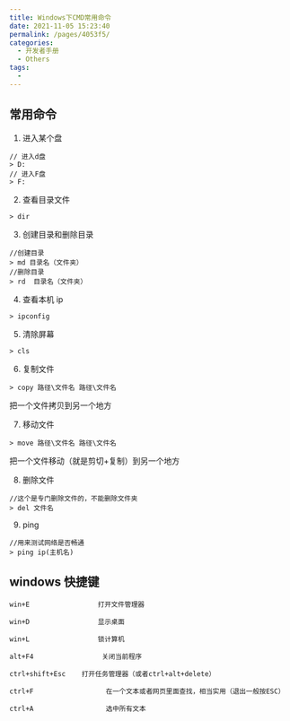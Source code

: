 ```yaml
---
title: Windows下CMD常用命令
date: 2021-11-05 15:23:40
permalink: /pages/4053f5/
categories: 
  - 开发者手册
  - Others
tags: 
  - 
---
```


## 常用命令

1. 进入某个盘

``` shell
// 进入d盘
> D:
// 进入F盘
> F:
```

2. 查看目录文件

``` shell
> dir
```

3. 创建目录和删除目录

``` shell
//创建目录
> md 目录名（文件夹）
//删除目录
> rd  目录名（文件夹）
```

4. 查看本机 ip

``` shell
> ipconfig
```

5. 清除屏幕

``` shell
> cls
```

6. 复制文件

``` shell
> copy 路径\文件名 路径\文件名
```

把一个文件拷贝到另一个地方

7. 移动文件

``` shell
> move 路径\文件名 路径\文件名
```

把一个文件移动（就是剪切+复制）到另一个地方

8. 删除文件

``` shell
//这个是专门删除文件的，不能删除文件夹
> del 文件名
```

9. ping

``` shell
//用来测试网络是否畅通
> ping ip(主机名)
```

## windows 快捷键

``` shell
win+E                 打开文件管理器

win+D                 显示桌面

win+L                 锁计算机

alt+F4                 关闭当前程序

ctrl+shift+Esc    打开任务管理器（或者ctrl+alt+delete）

ctrl+F                  在一个文本或者网页里面查找，相当实用（退出一般按ESC）

ctrl+A                  选中所有文本
```
